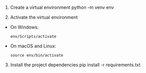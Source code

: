 1. Create a virtual environment
python -m venv env

2. Activate the virtual environment
- On Windows:
  ```
  env/Scripts/activate
  ```
- On macOS and Linux:
  ```
  source env/bin/activate
  ```

3. Install the project dependencies
pip install -r requirements.txt